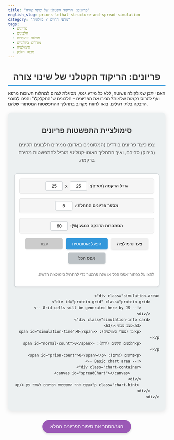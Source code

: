 ```yaml
---
title: "פריונים: הריקוד הקטלני של שינוי צורה"
english_slug: prions-lethal-structure-and-spread-simulation
category: "מדעי החיים / ביולוגיה"
tags:
  - פריונים
  - חלבונים
  - מחלות זיהומיות
  - מודלים ביולוגיים
  - סימולציה
  - מבנה חלבון
---
```

<h1>פריונים: הריקוד הקטלני של שינוי צורה</h1>
<p>האם ייתכן שמולקולה פשוטה, ללא כל מידע גנטי, מסוגלת לגרום למחלות חשוכות מרפא ואף להרוס רקמות שלמות? הכירו את הפריונים – חלבונים ש"התקלקלו" והפכו לסוכני הדבקה בלתי רגילים. בואו לחזות מקרוב בתהליך ההתפשטות המסתורי שלהם.</p>

<div id="app-container">
    <h2>סימולציית התפשטות פריונים</h2>
    <p class="simulation-intro">צפו כיצד פריונים בודדים (המסומנים באדום) ממירים חלבונים תקינים (בירוק) סביבם, ואיך התהליך האוטו-קטליטי מוביל להתפשטות מהירה ברקמה.</p>
    <div class="simulation-controls card">
        <div class="control-group">
            <label for="grid-size">גודל הרקמה (תאים):</label>
            <input type="number" id="grid-size" value="25" min="10" max="50" step="5">x
            <input type="number" id="grid-size-y" value="25" min="10" max="50" step="5">
        </div>
        <div class="control-group">
            <label for="initial-prions">מספר פריונים התחלתי:</label>
            <input type="number" id="initial-prions" value="5" min="1" max="20">
        </div>
        <div class="control-group">
            <label for="conversion-rate">הסתברות הדבקה במגע (%):</label>
            <input type="number" id="conversion-rate" value="60" min="10" max="100" step="5">
        </div>
         <div class="button-group">
            <button id="start-simulation" class="action-button">צעד סימולציה</button>
            <button id="run-simulation" class="action-button primary">הפעל אוטומטית</button>
            <button id="stop-simulation" class="action-button" disabled>עצור</button>
            <button id="reset-simulation" class="action-button secondary">אפס הכל</button>
         </div>
          <p class="reset-hint">לחצו על כפתור 'אפס הכל' או שנה פרמטר כדי להתחיל סימולציה חדשה.</p>
    </div>

    <div class="simulation-area">
        <div id="protein-grid" class="protein-grid">
            <!-- Grid cells will be generated here by JS -->
        </div>
        <div class="simulation-info card">
            <h3>מצב נוכחי:</h3>
            <p>זמן (צעדי סימולציה): <span id="simulation-time">0</span></p>
            <p>חלבונים תקינים (ירוק): <span id="normal-count">0</span></p>
            <p>פריונים (אדום): <span id="prion-count">0</span></p>
            <!-- Basic chart area -->
            <div class="chart-container">
                 <canvas id="spreadChart"></canvas>
            </div>
             <p class="chart-hint">עקבו אחר התפשטות הפריונים לאורך זמן.</p>
        </div>
    </div>
</div>

<style>
    :root {
        --primary-color: #3498db; /* Blue */
        --primary-dark: #2980b9;
        --secondary-color: #9b59b6; /* Purple */
        --secondary-dark: #8e44ad;
        --normal-protein: #2ecc71; /* Emerald green */
        --prion-protein: #e74c3c; /* Alizarin red */
        --background-color: #ecf0f1; /* Light grey */
        --card-background: #ffffff; /* White */
        --text-color: #333;
        --border-color: #bdc3c7; /* Silver */
        --grid-border: #7f8c8d; /* Asbestos */
    }

    #app-container {
        font-family: 'Arial', sans-serif;
        line-height: 1.6;
        margin: 20px auto;
        max-width: 960px; /* Increased max-width slightly */
        direction: rtl;
        text-align: right;
        padding: 20px;
        background-color: var(--background-color);
        border-radius: 10px;
        box-shadow: 0 4px 15px rgba(0, 0, 0, 0.1);
    }

    h1, h2, h3 {
        text-align: center;
        color: var(--text-color);
        margin-bottom: 15px;
    }

    h1 {
        font-size: 2em;
        border-bottom: 2px solid var(--primary-color);
        padding-bottom: 10px;
    }

    h2 {
         font-size: 1.6em;
         margin-top: 20px;
    }

     .simulation-intro {
         text-align: center;
         margin-bottom: 30px;
         font-size: 1.1em;
         color: #555;
     }

    .card {
        background-color: var(--card-background);
        border: 1px solid var(--border-color);
        border-radius: 8px;
        padding: 15px;
        margin-bottom: 20px;
        box-shadow: 0 2px 5px rgba(0, 0, 0, 0.08);
    }

    .simulation-controls {
        display: flex;
        flex-wrap: wrap;
        gap: 15px;
        justify-content: center;
        align-items: center;
    }

    .control-group {
        display: flex;
        align-items: center;
        gap: 8px;
        background-color: #f5f5f5;
        padding: 8px 12px;
        border-radius: 5px;
        border: 1px solid #ddd;
    }

    .simulation-controls label {
        font-weight: bold;
        color: var(--text-color);
        font-size: 0.95em;
    }

    .simulation-controls input[type="number"] {
        width: 55px;
        padding: 6px;
        border: 1px solid var(--border-color);
        border-radius: 4px;
        font-size: 1em;
        text-align: center;
        -moz-appearance: textfield; /* Remove Firefox spinner */
    }
     .simulation-controls input[type="number"]::-webkit-outer-spin-button,
     .simulation-controls input[type="number"]::-webkit-inner-spin-button {
        -webkit-appearance: none; /* Remove Chrome/Safari spinner */
        margin: 0;
     }

    .button-group {
        display: flex;
        gap: 10px;
        flex-wrap: wrap;
        justify-content: center;
    }

    .action-button {
        padding: 10px 20px;
        border: none;
        border-radius: 5px;
        cursor: pointer;
        font-size: 1em;
        transition: background-color 0.3s ease, transform 0.1s ease;
        box-shadow: 0 2px 4px rgba(0, 0, 0, 0.1);
        min-width: 120px; /* Ensure consistent button width */
        text-align: center;
    }

    .action-button:hover:not(:disabled) {
        transform: translateY(-1px);
        box-shadow: 0 4px 6px rgba(0, 0, 0, 0.15);
    }

    .action-button:active:not(:disabled) {
        transform: translateY(0);
        box-shadow: 0 1px 2px rgba(0, 0, 0, 0.1);
    }

     .primary {
         background-color: var(--primary-color);
         color: white;
     }
     .primary:hover:not(:disabled) {
         background-color: var(--primary-dark);
     }

     .secondary {
         background-color: var(--border-color);
         color: var(--text-color);
     }
      .secondary:hover:not(:disabled) {
         background-color: #aeb6bf;
     }


     .action-button:disabled {
        background-color: #cccccc;
        color: #666666;
        cursor: not-allowed;
        box-shadow: none;
        transform: none;
     }

    .simulation-area {
        display: flex;
        flex-direction: column;
        gap: 30px;
        align-items: center;
    }

    .protein-grid {
        display: grid;
        border: 2px solid var(--grid-border);
        margin: 0 auto;
        background-color: var(--card-background);
        box-shadow: inset 0 0 8px rgba(0, 0, 0, 0.1);
        transition: border-color 0.3s ease;
    }

     .protein-grid:hover {
         border-color: var(--primary-color);
     }

    .grid-cell {
        width: 18px; /* Slightly larger cells */
        height: 18px; /* Slightly larger cells */
        border: 1px dotted #eee; /* Subtle separator */
        box-sizing: border-box;
        cursor: pointer; /* Indicate interactivity */
        transition: background-color 0.5s ease, transform 0.2s ease; /* Smooth color change + pulse effect */
    }

    .grid-cell.normal {
        background-color: var(--normal-protein);
    }

    .grid-cell.prion {
        background-color: var(--prion-protein);
    }

     .grid-cell.converting {
         animation: pulse-prion 0.6s ease-out; /* Animation for conversion */
     }

     @keyframes pulse-prion {
         0% { transform: scale(1); opacity: 1; }
         50% { transform: scale(1.2); opacity: 0.8; background-color: orange; } /* Temporary color during conversion */
         100% { transform: scale(1); opacity: 1; }
     }


    .simulation-info {
        text-align: center;
        font-size: 1.05em;
        width: 100%;
        max-width: 400px; /* Limit info box width */
    }

    .simulation-info p {
        margin: 8px 0;
        padding: 3px;
        border-bottom: 1px dashed #eee;
    }
     .simulation-info p:last-child {
         border-bottom: none;
     }

    .simulation-info span {
        font-weight: bold;
        color: var(--primary-dark);
    }

    .chart-container {
        margin-top: 20px;
        width: 100%; /* Use full width of info box */
        max-width: 380px; /* Max width for the chart itself */
        margin-left: auto;
        margin-right: auto;
        background-color: #fff;
        padding: 10px;
        border-radius: 5px;
        box-shadow: 0 1px 3px rgba(0,0,0,0.05);
    }
     .chart-hint {
         font-size: 0.9em;
         color: #666;
         margin-top: 15px;
         text-align: center;
     }
      .reset-hint {
         font-size: 0.9em;
         color: #666;
         margin-top: 10px;
         text-align: center;
         width: 100%; /* Take full width in flex container */
      }


    #explanation-button {
        display: block;
        width: fit-content;
        margin: 30px auto 20px auto;
        padding: 12px 25px;
        font-size: 1.1em;
        border: none;
        border-radius: 25px; /* Pill shape */
        cursor: pointer;
        background-color: var(--secondary-color);
        color: white;
        transition: background-color 0.3s ease, transform 0.1s ease;
        box-shadow: 0 3px 6px rgba(0, 0, 0, 0.15);
    }

    #explanation-button:hover {
        background-color: var(--secondary-dark);
        transform: translateY(-1px);
        box-shadow: 0 4px 8px rgba(0, 0, 0, 0.2);
    }
     #explanation-button:active {
         transform: translateY(0);
         box-shadow: 0 1px 3px rgba(0, 0, 0, 0.1);
     }


    #explanation {
        margin-top: 20px;
        padding: 20px;
        border: 1px solid var(--border-color);
        border-radius: 8px;
        background-color: var(--card-background);
        box-shadow: 0 2px 5px rgba(0, 0, 0, 0.08);
        display: none; /* Initially hidden */
    }

    #explanation h3 {
        color: var(--primary-dark);
        margin-top: 20px;
        margin-bottom: 10px;
        border-bottom: 1px solid var(--border-color);
        padding-bottom: 5px;
        font-size: 1.3em;
    }
    #explanation h3:first-child {
         margin-top: 0;
    }

     #explanation p {
         margin-bottom: 15px;
         color: #555;
     }

    @media (min-width: 768px) {
        .simulation-area {
            flex-direction: row;
            align-items: flex-start; /* Align items to the top */
            justify-content: center;
        }

        .protein-grid {
            flex-shrink: 0; /* Prevent grid from shrinking */
        }

        .simulation-info {
             flex-grow: 1; /* Allow info box to take remaining space */
             margin-right: 20px; /* Add space between grid and info */
             max-width: 300px; /* Smaller info box on wider screens */
        }
         .chart-container {
             max-width: none; /* Allow chart to use info box width */
         }
         .control-group {
             flex-grow: 1; /* Allow controls to grow */
             justify-content: center;
         }
          .button-group {
             width: 100%; /* Buttons take full width */
          }
           .reset-hint {
             text-align: right;
           }
    }

     @media (max-width: 767px) {
         .simulation-area {
             flex-direction: column;
         }
          .simulation-info {
             width: 100%;
             max-width: none; /* Remove max width on small screens */
          }
     }


</style>

<button id="explanation-button">הצג/הסתר את סיפור הפריונים המלא</button>

<div id="explanation">
    <h3>מהו פריון? מולקולה רגילה שהפכה למשנה צורה קטלני.</h3>
    <p>פריונים (Prions) הם חלבונים שאיבדו את צורתם התקינה וקיבלו מבנה מרחבי שגוי, שהופך אותם למסוכנים במיוחד. בניגוד לווירוסים או חיידקים שמכילים חומר גנטי, פריונים הם "אנומליה ביולוגית" – הם גורמים למחלות קטלניות אך ורק באמצעות שינוי צורתם. דמיינו מפתח ששינה את צורתו ומסוגל כעת "לשבור" מנעולים אחרים במקום לפתוח אותם, וגרוע מכך – לגרום למפתחות תקינים ליד ל"הישבר" גם כן.</p>

    <h3>החלבון התמים PrP: מבנה תקין (PrP<sup>C</sup>) מול מבנה פתולוגי (PrP<sup>Sc</sup>).</h3>
    <p>מקור הפריונים הוא חלבון טבעי, PrP (Prion Protein), שנמצא בגופנו ובגופי יונקים רבים, בעיקר בתאי מוח ועצב. במצבו התקין והמועיל (PrP<sup>C</sup>), יש לו מבנה מסוים הכולל "סלילים" (אלפא-הליקס). אולם, בתנאים מסוימים (שעדיין נחקרים), חלבון זה יכול לשנות את צורתו למבנה פתולוגי (PrP<sup>Sc</sup>), הכולל בעיקר "משטחים מקופלים" (בטא-שיטס). רצף חומצות האמינו בשני המצבים זהה, רק הקיפול שונה לגמרי. שינוי זה לא רק הורס את תפקוד החלבון המקורי, אלא הופך אותו לעמיד במיוחד לפירוק ומעניק לו יכולת "להדביק".</p>

    <h3>מנגנון ההמרה: כיצד פריון אחד בורא "צבא" של פריונים אחרים.</h3>
    <p>כאן טמונה הייחודיות המפחידה של הפריונים. כאשר פריון פתולוגי (PrP<sup>Sc</sup>) בא במגע פיזי עם חלבון PrP תקין (PrP<sup>C</sup>), הוא כופה עליו שינוי צורה. ה-PrP<sup>C</sup> התמים משנה את הקיפול שלו והופך גם הוא לפריון (PrP<sup>Sc</sup>). התהליך הוא אוטו-קטליטי: כל פריון חדש שנוצר מסוגל כעת להמיר חלבונים תקינים נוספים. זהו אפקט דומינו מולקולרי בלתי ניתן לעצירה, ללא צורך בחומר גנטי כלשהו.</p>

    <h3>התפשטות ונזק: אגרגטים קטלניים והרס המוח.</h3>
    <p>כשהפריונים מתרבים, הם לא רק ממירים חלבונים תקינים, אלא גם נוטים להתאגד יחד ליצירת מצבורים (אגרגטים או פיברילים) גדולים ועמידים במיוחד. מצבורים אלו גדלים ומתפשטים בתוך התא ובין תאים. הצטברות אגרגטים פריוניים, בעיקר בתאי מוח, גורמת נזק קשה: היא פוגעת בתפקוד התקין של התא, מובילה להיווצרות חללים מיקרוסקופיים ברקמה (מה שמעניק לה מראה ספוגי אופייני), גורמת לאובדן תאי עצב ולתגובה דלקתית. הנזק המצטבר פוגע במערכת העצבים ומוביל לתסמינים נוירולוגיים קשים ופטאליים.</p>

    <h3>דוגמאות למחלות פריוניות: מ"פרה משוגעת" למחלת קרויצפלד-יעקב.</h3>
    <p>מחלות פריוניות, הידועות גם בשם TSEs (Transmissible Spongiform Encephalopathies), הן נדירות באדם אך תמיד קטלניות. המוכרת ביותר היא מחלת קרויצפלד-יעקב (CJD), שיכולה להופיע באופן ספורדי, גנטי או נרכש. וריאנט חדש של CJD (vCJD) קושר בסוף המאה ה-20 למחלת הפרה המשוגעת (BSE) בבקר, שנגרמה ככל הנראה מאכילת מזון שהכיל רקמות מבעלי חיים נגועים. מחלות פריוניות נוספות כוללות סקרפי בכבשים ו-CWD באיילים.</p>

    <h3>האתגר הגדול: מדוע פריונים כמעט בלתי ניתנים לעצירה ולריפוי.</h3>
    <p>הטיפול במחלות פריוניות הוא אתגר עצום: הפריונים מבוססים על חלבון טבעי של הגוף, ולכן מערכת החיסון לא מזהה אותם כ"זרים" ואינה תוקפת אותם ביעילות. הם עמידים להפליא בפני שיטות סטנדרטיות לחיטוי (חום, קרינה, כימיקלים רבים) שמחסלות חיידקים ווירוסים. ברגע שהתסמינים מופיעים, הנזק המוחי לרוב בלתי הפיך. נכון להיום, אין טיפול יעיל שיכול לעצור את התקדמות המחלה, והיא מובילה בהכרח למוות.</p>

    <h3>סימולציות ומודלים: הצצה אל הדינמיקה הנסתרת.</h3>
    <p>כמו הסימולציה שבה התנסיתם, מודלים חישוביים עוזרים לנו להמחיש ולהבין את הדינמיקה של התפשטות הפריונים בקנה מידה גדול יותר. הם מדגימים כיצד שינויים בפרמטרים התחלתיים (כמו מספר פריונים ראשוני או קצב ההמרה) יכולים להשפיע דרמטית על מהירות ההתפשטות ועל הסיכוי להגיע למצב בו כל הרקמה נגועה. זוהי דרך עוצמתית לדמיין תהליכים מולקולריים מורכבים שאינם נראים לעין.</p>
</div>

<script src="https://cdn.jsdelivr.net/npm/chart.js"></script>
<script>
    const gridContainer = document.getElementById('protein-grid');
    const simulationTimeSpan = document.getElementById('simulation-time');
    const normalCountSpan = document.getElementById('normal-count');
    const prionCountSpan = document.getElementById('prion-count');
    const startButton = document.getElementById('start-simulation');
    const runButton = document.getElementById('run-simulation');
    const stopButton = document.getElementById('stop-simulation');
    const resetButton = document.getElementById('reset-simulation');
    const gridSizeInput = document.getElementById('grid-size');
    const gridSizeYInput = document.getElementById('grid-size-y');
    const initialPrionsInput = document.getElementById('initial-prions');
    const conversionRateInput = document.getElementById('conversion-rate');
    const explanationButton = document.getElementById('explanation-button');
    const explanationDiv = document.getElementById('explanation');
    const chartCanvas = document.getElementById('spreadChart');

    let grid = [];
    let gridSizeX = 25; // Increased default size
    let gridSizeY = 25; // Increased default size
    let initialPrions = 5; // Increased default initial prions
    let conversionRate = 0.6; // probability 0-1 (default 60%)
    let simulationTime = 0;
    let normalCount = 0;
    let prionCount = 0;
    let isRunning = false;
    let simulationInterval = null;
    let chart = null;
    let chartData = {
        labels: [],
        datasets: [
            {
                label: 'פריונים',
                data: [],
                borderColor: 'var(--prion-protein)', /* Use CSS variable */
                backgroundColor: 'rgba(231, 76, 60, 0.2)', /* Semi-transparent fill */
                fill: true, /* Fill area under the line */
                tension: 0.3, /* Add some curve to the line */
            },
            {
                label: 'תקינים',
                data: [],
                borderColor: 'var(--normal-protein)', /* Use CSS variable */
                backgroundColor: 'rgba(46, 204, 113, 0.2)',
                fill: true,
                 tension: 0.3,
            }
        ]
    };

    // Initialize or update Chart
    function initializeChart() {
         if (chart) {
             chart.destroy();
         }
         chartData.labels = [];
         chartData.datasets[0].data = [];
         chartData.datasets[1].data = [];

        chart = new Chart(chartCanvas, {
            type: 'line',
            data: chartData,
            options: {
                responsive: true,
                maintainAspectRatio: false,
                animation: {
                    duration: 500, // Animation duration for chart updates
                    easing: 'linear'
                },
                scales: {
                    y: {
                        beginAtZero: true,
                        title: {
                            display: true,
                            text: 'כמות חלבונים',
                            font: { size: 14 }
                        },
                        stacked: true, /* Stacked area chart */
                         max: gridSizeX * gridSizeY /* Max Y is total cells */
                    },
                    x: {
                         title: {
                            display: true,
                            text: 'זמן (צעדי סימולציה)',
                            font: { size: 14 }
                         }
                    }
                },
                 plugins: {
                    legend: {
                        labels: {
                            usePointStyle: true,
                            font: { size: 12 },
                             boxWidth: 10, /* Smaller legend box */
                        },
                         rtl: true,
                         textDirection: 'rtl',
                    },
                    tooltip: {
                        rtl: true,
                         textDirection: 'rtl',
                         callbacks: { /* Custom tooltips */
                             label: function(context) {
                                 let label = context.dataset.label || '';
                                 if (label) {
                                     label += ': ';
                                 }
                                 if (context.parsed.y !== null) {
                                     label += context.parsed.y.toLocaleString();
                                 }
                                 return label;
                             }
                         }
                    },
                     title: { /* Add chart title */
                         display: true,
                         text: 'התפשטות פריונים לאורך זמן',
                         font: { size: 16 },
                         padding: { bottom: 15 }
                     }
                },
                hover: {
                    mode: 'nearest',
                    intersect: true
                }
            }
        });
         chartCanvas.style.height = '250px'; // Adjusted height for better look
         chartCanvas.style.width = '100%'; // Use container width
    }


    function createGrid() {
        gridContainer.innerHTML = '';
        gridSizeX = parseInt(gridSizeInput.value);
        gridSizeY = parseInt(gridSizeYInput.value);
        initialPrions = parseInt(initialPrionsInput.value);
        conversionRate = parseInt(conversionRateInput.value) / 100;

         // Validation: Max initial prions is total cells
        const totalCells = gridSizeX * gridSizeY;
        if (initialPrions > totalCells) {
            initialPrions = totalCells;
            initialPrionsInput.value = initialPrions; // Update input field
        }
         // Validation: Min grid size
         if (gridSizeX < 10) gridSizeX = 10; gridSizeInput.value = gridSizeX;
         if (gridSizeY < 10) gridSizeY = 10; gridSizeYInput.value = gridSizeY;
         // Validation: Min initial prions
         if (initialPrions < 1) initialPrions = 1; initialPrionsInput.value = initialPrions;
         // Validation: Conversion rate
          if (conversionRate < 0.1) conversionRate = 0.1; conversionRateInput.value = conversionRate * 100;


        gridContainer.style.gridTemplateColumns = `repeat(${gridSizeX}, 1fr)`;
        gridContainer.style.gridTemplateRows = `repeat(${gridSizeY}, 1fr)`;

        grid = [];
        normalCount = totalCells;
        prionCount = 0;
        simulationTime = 0;

        for (let i = 0; i < totalCells; i++) {
            const cell = document.createElement('div');
            cell.classList.add('grid-cell', 'normal');
             cell.dataset.index = i; // Store index for click handling
             cell.addEventListener('click', handleCellClick); // Add click listener
            gridContainer.appendChild(cell);
            grid.push({ element: cell, isPrion: false });
        }

        // Add initial prions randomly
        let prionIndices = new Set();
        while (prionIndices.size < initialPrions) {
            let randomIndex = Math.floor(Math.random() * totalCells);
            // Ensure the cell is initially normal before making it a prion
            if (!grid[randomIndex].isPrion) {
                 setCellAsPrion(randomIndex); // Use helper function
                 prionIndices.add(randomIndex);
            }
        }

        // Recalculate counts based on final state
         normalCount = 0;
         prionCount = 0;
         grid.forEach(cell => {
             if(cell.isPrion) prionCount++;
             else normalCount++;
         });


        updateDisplay();
        initializeChart();
        updateChart(); // Add initial state to chart
    }

     function setCellAsPrion(index) {
        if (!grid[index].isPrion) {
            grid[index].isPrion = true;
            grid[index].element.classList.remove('normal');
            grid[index].element.classList.add('prion');
             // Add animation class briefly
            grid[index].element.classList.add('converting');
            setTimeout(() => {
                 grid[index].element.classList.remove('converting');
            }, 600); // Match animation duration
        }
     }

      function setCellAsNormal(index) {
         if (grid[index].isPrion) {
             grid[index].isPrion = false;
             grid[index].element.classList.remove('prion');
             grid[index].element.classList.add('normal');
              // No 'converting' animation for going back to normal in this model
         }
      }


    function updateDisplay() {
        simulationTimeSpan.textContent = simulationTime;
        normalCountSpan.textContent = normalCount.toLocaleString(); // Add formatting
        prionCountSpan.textContent = prionCount.toLocaleString(); // Add formatting
    }

    function updateChart() {
         // Only add point if time has passed or this is the first point (time 0)
         if (simulationTime > 0 || chartData.labels.length === 0) {
             chartData.labels.push(simulationTime);
             chartData.datasets[0].data.push(prionCount);
             chartData.datasets[1].data.push(normalCount);
             chart.update();
         }
    }

    function getNeighbors(index) {
        const neighbors = [];
        const x = index % gridSizeX;
        const y = Math.floor(index / gridSizeX);

        // Using delta arrays for cleaner neighbor finding (including diagonals if desired, but sticking to 4-way)
        const dx = [-1, 1, 0, 0];
        const dy = [0, 0, -1, 1];

        for (let i = 0; i < dx.length; i++) {
            const nx = x + dx[i];
            const ny = y + dy[i];

            if (nx >= 0 && nx < gridSizeX && ny >= 0 && ny < gridSizeY) {
                const neighborIndex = ny * gridSizeX + nx;
                neighbors.push(grid[neighborIndex]);
            }
        }
        return neighbors;
    }

    function simulationStep() {
        if (prionCount === gridSizeX * gridSizeY || normalCount === 0) {
             stopSimulation();
             return;
        }

        const conversionsThisStep = []; // Store indices to convert

        grid.forEach((cell, index) => {
            // Only normal proteins can be converted, and only if simulation is running (for safety)
            if (!cell.isPrion && isRunning || (!cell.isPrion && !isRunning)) { // Allow step-by-step when not running
                const neighbors = getNeighbors(index);
                const hasPrionNeighbor = neighbors.some(neighbor => neighbor.isPrion);

                if (hasPrionNeighbor) {
                    // Probability of conversion if adjacent to a prion
                    if (Math.random() < conversionRate) {
                        conversionsThisStep.push(index);
                    }
                }
            }
        });

        // Apply changes after checking all cells
        conversionsThisStep.forEach(index => {
            setCellAsPrion(index);
        });

        // Update counts
        prionCount += conversionsThisStep.length;
        normalCount -= conversionsThisStep.length;
        simulationTime++;

        updateDisplay();
        updateChart();

        // Check for end condition again after updates
         if (normalCount <= 0) { // Check if normal proteins are depleted
             stopSimulation();
         }
    }

    function startAutoSimulation() {
        if (isRunning) return;
        isRunning = true;
        startButton.disabled = true;
        runButton.disabled = true;
        stopButton.disabled = false;
        // Adjust interval for perceived speed, lower is faster
        simulationInterval = setInterval(simulationStep, 80); // Run step every 80ms for slightly faster auto
    }

    function stopSimulation() {
        isRunning = false;
        clearInterval(simulationInterval);
        startButton.disabled = false;
        runButton.disabled = false;
        stopButton.disabled = true;
    }

    function resetSimulation() {
        stopSimulation();
        createGrid(); // Re-initialize the grid and counts
         // Ensure buttons are enabled after reset
        startButton.disabled = false;
        runButton.disabled = false;
        stopButton.disabled = true;
    }

     // Handle clicks on grid cells (for manual interaction)
     function handleCellClick(event) {
         if (isRunning) return; // Don't allow changes during auto run

         const index = parseInt(event.target.dataset.index);
         if (grid[index].isPrion) {
             // Option: Turn prion back to normal (simplification for interaction)
             setCellAsNormal(index);
             prionCount--;
             normalCount++;
         } else {
             // Option: Turn normal into a prion
             setCellAsPrion(index);
             prionCount++;
             normalCount--;
         }
         updateDisplay();
         // Don't update chart on individual clicks unless simulation step happens
         // The click is primarily for setting initial state or manual exploration in step mode
     }


    // Event Listeners
    startButton.addEventListener('click', () => {
        if (!isRunning) { // Only step if not in auto mode
            simulationStep();
        }
    });
    runButton.addEventListener('click', startAutoSimulation);
    stopButton.addEventListener('click', stopSimulation);
    resetButton.addEventListener('click', resetSimulation);

     // Reset simulation when parameters change
     gridSizeInput.addEventListener('change', resetSimulation);
     gridSizeYInput.addEventListener('change', resetSimulation);
     initialPrionsInput.addEventListener('change', resetSimulation);
     conversionRateInput.addEventListener('change', resetSimulation);


    explanationButton.addEventListener('click', () => {
        const isHidden = explanationDiv.style.display === 'none';
        explanationDiv.style.display = isHidden ? 'block' : 'none';
        // Smoothly toggle visibility (optional, can be done with CSS transitions)
         if (isHidden) {
             explanationDiv.style.opacity = 0;
             explanationDiv.style.height = 'auto'; // Allow height calculation
             const height = explanationDiv.clientHeight; // Get height
             explanationDiv.style.height = 0; // Reset height for transition
             explanationDiv.style.overflow = 'hidden';
             explanationDiv.style.transition = 'height 0.5s ease-out, opacity 0.5s ease-out';
             setTimeout(() => {
                 explanationDiv.style.height = height + 'px';
                 explanationDiv.style.opacity = 1;
             }, 50); // Small delay to allow height reset
              explanationButton.textContent = 'הסתר את סיפור הפריונים המלא';
         } else {
             explanationDiv.style.height = explanationDiv.clientHeight + 'px'; // Set current height
             setTimeout(() => {
                  explanationDiv.style.height = 0;
                  explanationDiv.style.opacity = 0;
             }, 50);
              explanationButton.textContent = 'הצג את סיפור הפריונים המלא';
         }

         explanationDiv.addEventListener('transitionend', function handler() {
             if (explanationDiv.style.height === '0px') {
                 explanationDiv.style.display = 'none';
                 explanationDiv.style.removeProperty('overflow');
             } else {
                  explanationDiv.style.removeProperty('height'); // Remove fixed height after opening
             }
              explanationDiv.style.removeProperty('transition');
             explanationDiv.removeEventListener('transitionend', handler);
         });
    });


    // Initial setup
    createGrid();

</script>
```